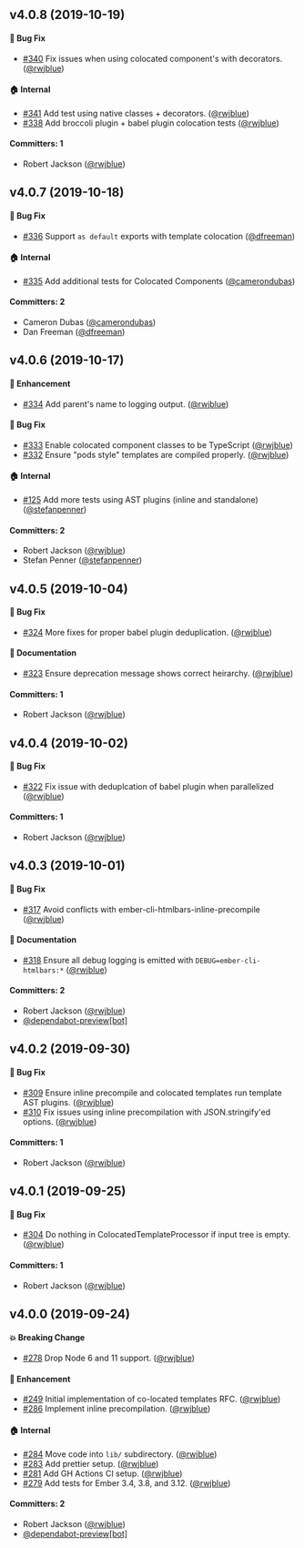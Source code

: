 ## v4.0.8 (2019-10-19)

#### :bug: Bug Fix
* [#340](https://github.com/ember-cli/ember-cli-htmlbars/pull/340) Fix issues when using colocated component's with decorators. ([@rwjblue](https://github.com/rwjblue))

#### :house: Internal
* [#341](https://github.com/ember-cli/ember-cli-htmlbars/pull/341) Add test using native classes + decorators. ([@rwjblue](https://github.com/rwjblue))
* [#338](https://github.com/ember-cli/ember-cli-htmlbars/pull/338) Add broccoli plugin + babel plugin colocation tests ([@rwjblue](https://github.com/rwjblue))

#### Committers: 1
- Robert Jackson ([@rwjblue](https://github.com/rwjblue))

## v4.0.7 (2019-10-18)

#### :bug: Bug Fix
* [#336](https://github.com/ember-cli/ember-cli-htmlbars/pull/336) Support `as default` exports with template colocation ([@dfreeman](https://github.com/dfreeman))

#### :house: Internal
* [#335](https://github.com/ember-cli/ember-cli-htmlbars/pull/335) Add additional tests for Colocated Components ([@camerondubas](https://github.com/camerondubas))

#### Committers: 2
- Cameron Dubas ([@camerondubas](https://github.com/camerondubas))
- Dan Freeman ([@dfreeman](https://github.com/dfreeman))

## v4.0.6 (2019-10-17)

#### :rocket: Enhancement
* [#334](https://github.com/ember-cli/ember-cli-htmlbars/pull/334) Add parent's name to logging output. ([@rwjblue](https://github.com/rwjblue))

#### :bug: Bug Fix
* [#333](https://github.com/ember-cli/ember-cli-htmlbars/pull/333) Enable colocated component classes to be TypeScript ([@rwjblue](https://github.com/rwjblue))
* [#332](https://github.com/ember-cli/ember-cli-htmlbars/pull/332) Ensure "pods style" templates are compiled properly. ([@rwjblue](https://github.com/rwjblue))

#### :house: Internal
* [#125](https://github.com/ember-cli/ember-cli-htmlbars/pull/125) Add more tests using AST plugins (inline and standalone) ([@stefanpenner](https://github.com/stefanpenner))

#### Committers: 2
- Robert Jackson ([@rwjblue](https://github.com/rwjblue))
- Stefan Penner ([@stefanpenner](https://github.com/stefanpenner))

## v4.0.5 (2019-10-04)

#### :bug: Bug Fix
* [#324](https://github.com/ember-cli/ember-cli-htmlbars/pull/324) More fixes for proper babel plugin deduplication. ([@rwjblue](https://github.com/rwjblue))

#### :memo: Documentation
* [#323](https://github.com/ember-cli/ember-cli-htmlbars/pull/323) Ensure deprecation message shows correct heirarchy. ([@rwjblue](https://github.com/rwjblue))

#### Committers: 1
- Robert Jackson ([@rwjblue](https://github.com/rwjblue))

## v4.0.4 (2019-10-02)

#### :bug: Bug Fix
* [#322](https://github.com/ember-cli/ember-cli-htmlbars/pull/322) Fix issue with deduplcation of babel plugin when parallelized ([@rwjblue](https://github.com/rwjblue))

#### Committers: 1
- Robert Jackson ([@rwjblue](https://github.com/rwjblue))

## v4.0.3 (2019-10-01)

#### :bug: Bug Fix
* [#317](https://github.com/ember-cli/ember-cli-htmlbars/pull/317) Avoid conflicts with ember-cli-htmlbars-inline-precompile ([@rwjblue](https://github.com/rwjblue))

#### :memo: Documentation
* [#318](https://github.com/ember-cli/ember-cli-htmlbars/pull/318) Ensure all debug logging is emitted with `DEBUG=ember-cli-htmlbars:*` ([@rwjblue](https://github.com/rwjblue))

#### Committers: 2
- Robert Jackson ([@rwjblue](https://github.com/rwjblue))
- [@dependabot-preview[bot]](https://github.com/apps/dependabot-preview)

## v4.0.2 (2019-09-30)

#### :bug: Bug Fix
* [#309](https://github.com/ember-cli/ember-cli-htmlbars/pull/309) Ensure inline precompile and colocated templates run template AST plugins. ([@rwjblue](https://github.com/rwjblue))
* [#310](https://github.com/ember-cli/ember-cli-htmlbars/pull/310) Fix issues using inline precompilation with JSON.stringify'ed options. ([@rwjblue](https://github.com/rwjblue))

#### Committers: 1
- Robert Jackson ([@rwjblue](https://github.com/rwjblue))

## v4.0.1 (2019-09-25)

#### :bug: Bug Fix
* [#304](https://github.com/ember-cli/ember-cli-htmlbars/pull/304) Do nothing in ColocatedTemplateProcessor if input tree is empty. ([@rwjblue](https://github.com/rwjblue))

#### Committers: 1
- Robert Jackson ([@rwjblue](https://github.com/rwjblue))

## v4.0.0 (2019-09-24)

#### :boom: Breaking Change
* [#278](https://github.com/ember-cli/ember-cli-htmlbars/pull/278) Drop Node 6 and 11 support. ([@rwjblue](https://github.com/rwjblue))

#### :rocket: Enhancement
* [#249](https://github.com/ember-cli/ember-cli-htmlbars/pull/249) Initial implementation of co-located templates RFC. ([@rwjblue](https://github.com/rwjblue))
* [#286](https://github.com/ember-cli/ember-cli-htmlbars/pull/286) Implement inline precompilation. ([@rwjblue](https://github.com/rwjblue))

#### :house: Internal
* [#284](https://github.com/ember-cli/ember-cli-htmlbars/pull/284) Move code into `lib/` subdirectory. ([@rwjblue](https://github.com/rwjblue))
* [#283](https://github.com/ember-cli/ember-cli-htmlbars/pull/283) Add prettier setup. ([@rwjblue](https://github.com/rwjblue))
* [#281](https://github.com/ember-cli/ember-cli-htmlbars/pull/281) Add GH Actions CI setup. ([@rwjblue](https://github.com/rwjblue))
* [#279](https://github.com/ember-cli/ember-cli-htmlbars/pull/279) Add tests for Ember 3.4, 3.8, and 3.12. ([@rwjblue](https://github.com/rwjblue))

#### Committers: 2
- Robert Jackson ([@rwjblue](https://github.com/rwjblue))
- [@dependabot-preview[bot]](https://github.com/apps/dependabot-preview)

